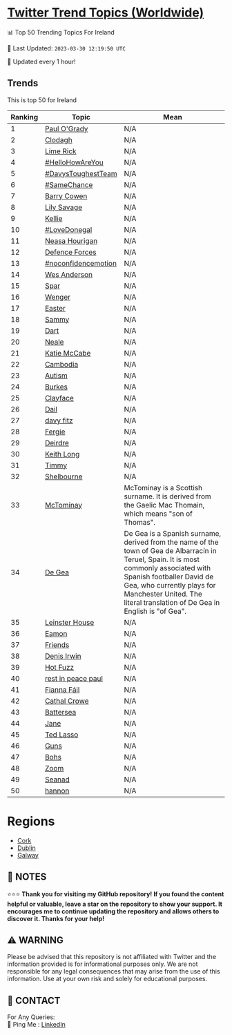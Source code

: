 [Twitter Trend Topics (Worldwide)](https://github.com/ErcinDedeoglu/Twitter-Trend-Topics)
==========


📊 Top 50 Trending Topics For Ireland

📆 Last Updated: `2023-03-30 12:19:50 UTC`

🔧 Updated every 1 hour!


## Trends

This is top 50 for Ireland

| Ranking | Topic | Mean |
| ------- | ------------ | ------------ |
| 1 | [Paul O'Grady](http://twitter.com/search?q=Paul+O%27Grady) | N/A |
| 2 | [Clodagh](http://twitter.com/search?q=Clodagh) | N/A |
| 3 | [Lime Rick](http://twitter.com/search?q=Lime+Rick) | N/A |
| 4 | [#HelloHowAreYou](http://twitter.com/search?q=%23HelloHowAreYou) | N/A |
| 5 | [#DavysToughestTeam](http://twitter.com/search?q=%23DavysToughestTeam) | N/A |
| 6 | [#SameChance](http://twitter.com/search?q=%23SameChance) | N/A |
| 7 | [Barry Cowen](http://twitter.com/search?q=Barry+Cowen) | N/A |
| 8 | [Lily Savage](http://twitter.com/search?q=Lily+Savage) | N/A |
| 9 | [Kellie](http://twitter.com/search?q=Kellie) | N/A |
| 10 | [#LoveDonegal](http://twitter.com/search?q=%23LoveDonegal) | N/A |
| 11 | [Neasa Hourigan](http://twitter.com/search?q=Neasa+Hourigan) | N/A |
| 12 | [Defence Forces](http://twitter.com/search?q=Defence+Forces) | N/A |
| 13 | [#noconfidencemotion](http://twitter.com/search?q=%23noconfidencemotion) | N/A |
| 14 | [Wes Anderson](http://twitter.com/search?q=Wes+Anderson) | N/A |
| 15 | [Spar](http://twitter.com/search?q=Spar) | N/A |
| 16 | [Wenger](http://twitter.com/search?q=Wenger) | N/A |
| 17 | [Easter](http://twitter.com/search?q=Easter) | N/A |
| 18 | [Sammy](http://twitter.com/search?q=Sammy) | N/A |
| 19 | [Dart](http://twitter.com/search?q=Dart) | N/A |
| 20 | [Neale](http://twitter.com/search?q=Neale) | N/A |
| 21 | [Katie McCabe](http://twitter.com/search?q=Katie+McCabe) | N/A |
| 22 | [Cambodia](http://twitter.com/search?q=Cambodia) | N/A |
| 23 | [Autism](http://twitter.com/search?q=Autism) | N/A |
| 24 | [Burkes](http://twitter.com/search?q=Burkes) | N/A |
| 25 | [Clayface](http://twitter.com/search?q=Clayface) | N/A |
| 26 | [Dail](http://twitter.com/search?q=Dail) | N/A |
| 27 | [davy fitz](http://twitter.com/search?q=davy+fitz) | N/A |
| 28 | [Fergie](http://twitter.com/search?q=Fergie) | N/A |
| 29 | [Deirdre](http://twitter.com/search?q=Deirdre) | N/A |
| 30 | [Keith Long](http://twitter.com/search?q=Keith+Long) | N/A |
| 31 | [Timmy](http://twitter.com/search?q=Timmy) | N/A |
| 32 | [Shelbourne](http://twitter.com/search?q=Shelbourne) | N/A |
| 33 | [McTominay](http://twitter.com/search?q=McTominay) | McTominay is a Scottish surname. It is derived from the Gaelic Mac Thomain, which means "son of Thomas". |
| 34 | [De Gea](http://twitter.com/search?q=De+Gea) | De Gea is a Spanish surname, derived from the name of the town of Gea de Albarracín in Teruel, Spain. It is most commonly associated with Spanish footballer David de Gea, who currently plays for Manchester United. The literal translation of De Gea in English is "of Gea". |
| 35 | [Leinster House](http://twitter.com/search?q=Leinster+House) | N/A |
| 36 | [Eamon](http://twitter.com/search?q=Eamon) | N/A |
| 37 | [Friends](http://twitter.com/search?q=Friends) | N/A |
| 38 | [Denis Irwin](http://twitter.com/search?q=Denis+Irwin) | N/A |
| 39 | [Hot Fuzz](http://twitter.com/search?q=Hot+Fuzz) | N/A |
| 40 | [rest in peace paul](http://twitter.com/search?q=rest+in+peace+paul) | N/A |
| 41 | [Fianna Fáil](http://twitter.com/search?q=Fianna+F%c3%a1il) | N/A |
| 42 | [Cathal Crowe](http://twitter.com/search?q=Cathal+Crowe) | N/A |
| 43 | [Battersea](http://twitter.com/search?q=Battersea) | N/A |
| 44 | [Jane](http://twitter.com/search?q=Jane) | N/A |
| 45 | [Ted Lasso](http://twitter.com/search?q=Ted+Lasso) | N/A |
| 46 | [Guns](http://twitter.com/search?q=Guns) | N/A |
| 47 | [Bohs](http://twitter.com/search?q=Bohs) | N/A |
| 48 | [Zoom](http://twitter.com/search?q=Zoom) | N/A |
| 49 | [Seanad](http://twitter.com/search?q=Seanad) | N/A |
| 50 | [hannon](http://twitter.com/search?q=hannon) | N/A |



# Regions

* [Cork](</Ireland/Cork.md>)
* [Dublin](</Ireland/Dublin.md>)
* [Galway](</Ireland/Galway.md>)



## 📝 NOTES

⭐⭐⭐ **Thank you for visiting my GitHub repository! If you found the content helpful or valuable, leave a star on the repository to show your support. It encourages me to continue updating the repository and allows others to discover it. Thanks for your help!**


## ⚠️ WARNING

Please be advised that this repository is not affiliated with Twitter and the information provided is for informational purposes only. We are not responsible for any legal consequences that may arise from the use of this information. Use at your own risk and solely for educational purposes.


## 📨 CONTACT

 For Any Queries:  
            🏓 Ping Me : [LinkedIn](https://www.linkedin.com/in/ercindedeoglu/)
